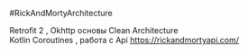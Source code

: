 #RickAndMortyArchitecture

Retrofit 2 , Okhttp
основы Clean Architecture  
Kotlin Coroutines ,
работа с Api 
https://rickandmortyapi.com/
